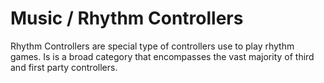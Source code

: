 # Music / Rhythm Controllers

Rhythm Controllers are special type of controllers use to play rhythm games.
Is is a broad category that encompasses the vast majority of third and first party controllers.

